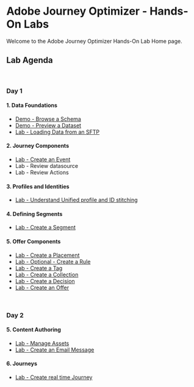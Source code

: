 # Adobe Journey Optimizer - Hands-On Labs

Welcome to the Adobe Journey Optimizer Hands-On Lab Home page.

## Lab Agenda

&nbsp;

### Day 1

#### 1. Data Foundations

- [Demo - Browse a Schema](https://github.com/adobe-dss-aep/ajo-handson-labs/blob/main/1.%20Data%20Foundations/Demo%20-%20Browse%20a%20Schema.md)
- [Demo - Preview a Dataset](https://github.com/adobe-dss-aep/ajo-handson-labs/blob/main/1.%20Data%20Foundations/Demo%20-%20Preview%20a%20Dataset.md)
- [Lab - Loading Data from an SFTP](https://github.com/adobe-dss-aep/ajo-handson-labs/blob/main/1.%20Data%20Foundations/Lab%20-%20Loading%20Data%20from%20SFTP.md)

#### 2. Journey Components

- [Lab - Create an Event](https://github.com/adobe-dss-aep/ajo-handson-labs/blob/main/4.%20Journey%20and%20Offer%20Components/Creating%20an%20Event.md)
- Lab - Review datasource
- Lab - Review Actions

#### 3. Profiles and Identities

- [Lab - Understand Unified profile and ID stitching](https://github.com/adobe-dss-aep/ajo-handson-labs/blob/main/2.%20Profiles%20and%20Identities/Unified%20Profile%20and%20ID%20stitching.md)

#### 4. Defining Segments

- [Lab - Create a Segment](./3.%20Defining%20Segments/Create%20a%20Segment.md)


#### 5. Offer Components

- [Lab - Create a Placement](./4.%20Journey%20and%20Offer%20Components/Create%20a%20Placement.md)
- [Lab - Optional - Create a Rule](./4.%20Journey%20and%20Offer%20Components/Create%20a%20Rule.md)
- [Lab - Create a Tag](./main/4.%20Journey%20and%20Offer%20Components/Create%20a%20Tag.md)
- [Lab - Create a Collection](./5.%20Content%20Authoring/Create%20a%20Collection.md)
- [Lab - Create a Decision](./5.%20Content%20Authoring/Create%20a%20Decision.md)
- [Lab - Create an Offer](./5.%20Content%20Authoring/Create%20an%20Offer.md)


&nbsp;

### Day 2

#### 5.  Content Authoring

- [Lab - Manage Assets](https://github.com/adobe-dss-aep/ajo-handson-labs/blob/main/5.%20Content%20Authoring/assets.md)
- [Lab - Create an Email Message](./5.%20Content%20Authoring/Create%20an%20Email%20Message.md)

#### 6.  Journeys
- [Lab - Create real time Journey](./6.%20Basic%20Journey/Create%20a%20Basic%20Journey.md)
